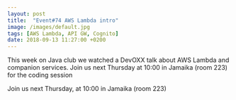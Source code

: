```yaml
---
layout: post
title:  "Event#74 AWS Lambda intro"
image: /images/default.jpg
tags: [AWS Lambda, API GW, Cognito]
date: 2018-09-13 11:27:00 +0200
---
```


This week on Java club we watched a DevOXX talk about AWS Lambda and companion services. Join us next Thursday at 10:00 in Jamaika (room 223) for the coding session![]()

Join us next Thursday, at 10:00 in Jamaika (room 223)
